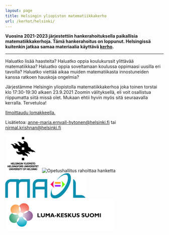 ```yaml
---
layout: page
title: Helsingin yliopiston matematiikkakerho
url: /kerhot/helsinki/
---
```


**Vuosina 2021-2023 järjestettiin hankerahoituksella paikallisia matematiikkakerhoja. Tämä hankerahoitus on loppunut. Helsingissä kuitenkin jatkaa samaa materiaalia käyttävä [kerho](/kerhot/).**

------

Haluatko lisää haasteita? Haluatko oppia koulukurssit ylittävää matematiikkaa? Haluatko oppia soveltamaan koulussa oppimaasi uusilla eri tavoilla? Haluatko viettää aikaa muiden matematiikasta innostuneiden kanssa ratkoen hauskoja ongelmia?

Järjestämme Helsingin yliopistolla matematiikkakerhoa joka toinen torstai klo 17:30-19:30 alkaen 23.9.2021 Zoomin välityksellä, eli voit osallistua riippumatta siitä missä olet. Mukaan ehtii hyvin myös sitä seuraavalla kerralla. Tervetuloa!

[Ilmoittaudu lomakkeella.](https://forms.office.com/r/6SJZm4efym)

Lisätietoa: <anne-maria.ernvall-hytonen@helsinki.fi> tai <nirmal.krishnan@helsinki.fi>

<div id="logopalkki">
<img src="/kuvat/hy.jpg" alt="Helsingin Yliopisto" height="120"/>
<img src="/kuvat/oph.png" alt="Opetushallitus rahoittaa hanketta" height="100"/>
<img src="/kuvat/maol.jpg" alt="MAOL" height="80"/>
<img src="/kuvat/lumakeskus.jpg" alt="LUMA-keskus Suomi" height="100"/>
</div>
